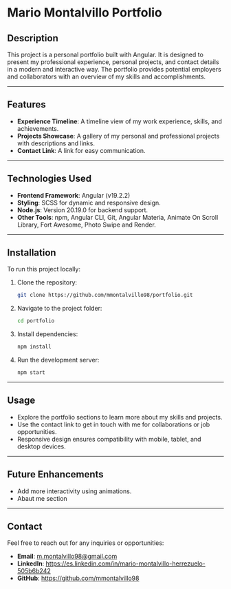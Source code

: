 # **Mario Montalvillo Portfolio**

## **Description**
This project is a personal portfolio built with Angular. It is designed to present my professional experience, personal projects, and contact details in a modern and interactive way. The portfolio provides potential employers and collaborators with an overview of my skills and accomplishments.

---

## **Features**
- **Experience Timeline**: A timeline view of my work experience, skills, and achievements.
- **Projects Showcase**: A gallery of my personal and professional projects with descriptions and links.
- **Contact Link**: A link for easy communication.

---

## **Technologies Used**
- **Frontend Framework**: Angular (v19.2.2)
- **Styling**: SCSS for dynamic and responsive design.
- **Node.js**: Version 20.19.0 for backend support.
- **Other Tools**: npm, Angular CLI, Git, Angular Materia, Animate On Scroll Library, Fort Awesome, Photo Swipe and Render.

---

## **Installation**
To run this project locally:

1. Clone the repository:
   ```bash
   git clone https://github.com/mmontalvillo98/portfolio.git
   ```

2. Navigate to the project folder:
    ```bash
    cd portfolio
    ```

3. Install dependencies:
    ```bash
    npm install
    ```

4. Run the development server:
    ```bash
    npm start
    ```

---

## **Usage**
- Explore the portfolio sections to learn more about my skills and projects.
- Use the contact link to get in touch with me for collaborations or job opportunities.
- Responsive design ensures compatibility with mobile, tablet, and desktop devices.

---

## **Future Enhancements**
- Add more interactivity using animations.
- Abaut me section

---

## **Contact**
Feel free to reach out for any inquiries or opportunities:
- **Email**: m.montalvillo98@gmail.com
- **LinkedIn**: https://es.linkedin.com/in/mario-montalvillo-herrezuelo-505b6b242
- **GitHub**: https://github.com/mmontalvillo98